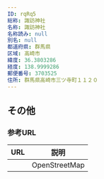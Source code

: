 ```yaml
---
ID: rqRq5
総称: 諏訪神社
名称: 諏訪神社
名称読み: null
別名: null
都道府県: 群馬県
区域: 高崎市
緯度: 36.3803286
経度: 138.9999286
郵便番号: 3703525
住所: 群馬県高崎市三ツ寺町１１２０
---
```


## その他

### 参考URL

| URL | 説明          |
| --- | ------------- |
|     | OpenStreetMap |
